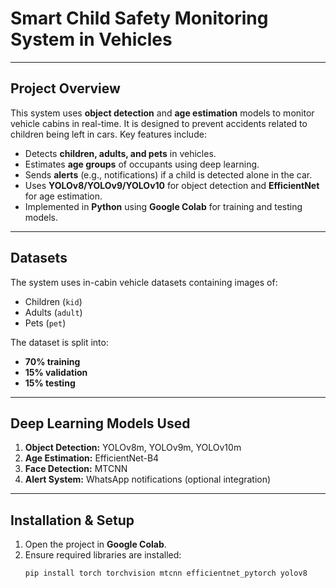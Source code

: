 # Smart Child Safety Monitoring System in Vehicles

---

## **Project Overview**
This system uses **object detection** and **age estimation** models to monitor vehicle cabins in real-time. It is designed to prevent accidents related to children being left in cars. Key features include:

- Detects **children, adults, and pets** in vehicles.
- Estimates **age groups** of occupants using deep learning.
- Sends **alerts** (e.g., notifications) if a child is detected alone in the car.
- Uses **YOLOv8/YOLOv9/YOLOv10** for object detection and **EfficientNet** for age estimation.
- Implemented in **Python** using **Google Colab** for training and testing models.

---

## **Datasets**
The system uses in-cabin vehicle datasets containing images of:

- Children (`kid`)
- Adults (`adult`)
- Pets (`pet`)

The dataset is split into:

- **70% training**  
- **15% validation**  
- **15% testing**

---

## **Deep Learning Models Used**
1. **Object Detection:** YOLOv8m, YOLOv9m, YOLOv10m  
2. **Age Estimation:** EfficientNet-B4  
3. **Face Detection:** MTCNN  
4. **Alert System:** WhatsApp notifications (optional integration)  

---

## **Installation & Setup**
1. Open the project in **Google Colab**.
2. Ensure required libraries are installed:
   ```bash
   pip install torch torchvision mtcnn efficientnet_pytorch yolov8
